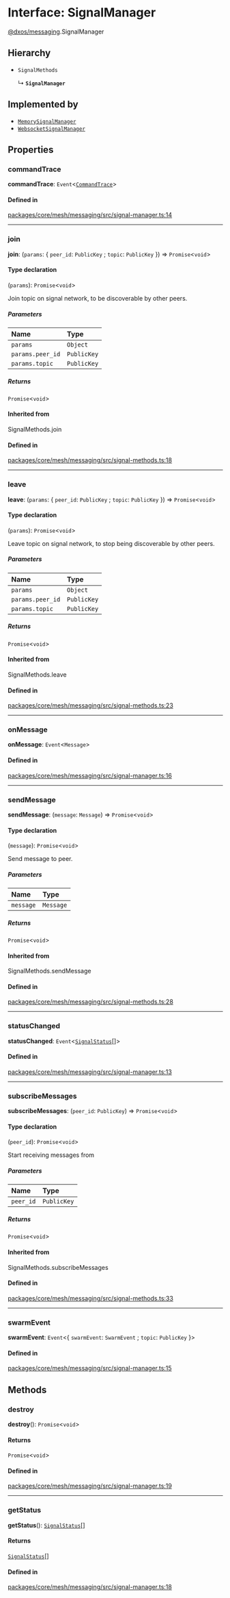 # Interface: SignalManager

[@dxos/messaging](../modules/dxos_messaging.md).SignalManager

## Hierarchy

- `SignalMethods`

  ↳ **`SignalManager`**

## Implemented by

- [`MemorySignalManager`](../classes/dxos_messaging.MemorySignalManager.md)
- [`WebsocketSignalManager`](../classes/dxos_messaging.WebsocketSignalManager.md)

## Properties

### commandTrace

 **commandTrace**: `Event`<[`CommandTrace`](../types/dxos_messaging.CommandTrace.md)\>

#### Defined in

[packages/core/mesh/messaging/src/signal-manager.ts:14](https://github.com/dxos/dxos/blob/main/packages/core/mesh/messaging/src/signal-manager.ts#L14)

___

### join

 **join**: (`params`: { `peer_id`: `PublicKey` ; `topic`: `PublicKey`  }) => `Promise`<`void`\>

#### Type declaration

(`params`): `Promise`<`void`\>

Join topic on signal network, to be discoverable by other peers.

##### Parameters

| Name | Type |
| :------ | :------ |
| `params` | `Object` |
| `params.peer_id` | `PublicKey` |
| `params.topic` | `PublicKey` |

##### Returns

`Promise`<`void`\>

#### Inherited from

SignalMethods.join

#### Defined in

[packages/core/mesh/messaging/src/signal-methods.ts:18](https://github.com/dxos/dxos/blob/main/packages/core/mesh/messaging/src/signal-methods.ts#L18)

___

### leave

 **leave**: (`params`: { `peer_id`: `PublicKey` ; `topic`: `PublicKey`  }) => `Promise`<`void`\>

#### Type declaration

(`params`): `Promise`<`void`\>

Leave topic on signal network, to stop being discoverable by other peers.

##### Parameters

| Name | Type |
| :------ | :------ |
| `params` | `Object` |
| `params.peer_id` | `PublicKey` |
| `params.topic` | `PublicKey` |

##### Returns

`Promise`<`void`\>

#### Inherited from

SignalMethods.leave

#### Defined in

[packages/core/mesh/messaging/src/signal-methods.ts:23](https://github.com/dxos/dxos/blob/main/packages/core/mesh/messaging/src/signal-methods.ts#L23)

___

### onMessage

 **onMessage**: `Event`<`Message`\>

#### Defined in

[packages/core/mesh/messaging/src/signal-manager.ts:16](https://github.com/dxos/dxos/blob/main/packages/core/mesh/messaging/src/signal-manager.ts#L16)

___

### sendMessage

 **sendMessage**: (`message`: `Message`) => `Promise`<`void`\>

#### Type declaration

(`message`): `Promise`<`void`\>

Send message to peer.

##### Parameters

| Name | Type |
| :------ | :------ |
| `message` | `Message` |

##### Returns

`Promise`<`void`\>

#### Inherited from

SignalMethods.sendMessage

#### Defined in

[packages/core/mesh/messaging/src/signal-methods.ts:28](https://github.com/dxos/dxos/blob/main/packages/core/mesh/messaging/src/signal-methods.ts#L28)

___

### statusChanged

 **statusChanged**: `Event`<[`SignalStatus`](../types/dxos_messaging.SignalStatus.md)[]\>

#### Defined in

[packages/core/mesh/messaging/src/signal-manager.ts:13](https://github.com/dxos/dxos/blob/main/packages/core/mesh/messaging/src/signal-manager.ts#L13)

___

### subscribeMessages

 **subscribeMessages**: (`peer_id`: `PublicKey`) => `Promise`<`void`\>

#### Type declaration

(`peer_id`): `Promise`<`void`\>

Start receiving messages from

##### Parameters

| Name | Type |
| :------ | :------ |
| `peer_id` | `PublicKey` |

##### Returns

`Promise`<`void`\>

#### Inherited from

SignalMethods.subscribeMessages

#### Defined in

[packages/core/mesh/messaging/src/signal-methods.ts:33](https://github.com/dxos/dxos/blob/main/packages/core/mesh/messaging/src/signal-methods.ts#L33)

___

### swarmEvent

 **swarmEvent**: `Event`<{ `swarmEvent`: `SwarmEvent` ; `topic`: `PublicKey`  }\>

#### Defined in

[packages/core/mesh/messaging/src/signal-manager.ts:15](https://github.com/dxos/dxos/blob/main/packages/core/mesh/messaging/src/signal-manager.ts#L15)

## Methods

### destroy

**destroy**(): `Promise`<`void`\>

#### Returns

`Promise`<`void`\>

#### Defined in

[packages/core/mesh/messaging/src/signal-manager.ts:19](https://github.com/dxos/dxos/blob/main/packages/core/mesh/messaging/src/signal-manager.ts#L19)

___

### getStatus

**getStatus**(): [`SignalStatus`](../types/dxos_messaging.SignalStatus.md)[]

#### Returns

[`SignalStatus`](../types/dxos_messaging.SignalStatus.md)[]

#### Defined in

[packages/core/mesh/messaging/src/signal-manager.ts:18](https://github.com/dxos/dxos/blob/main/packages/core/mesh/messaging/src/signal-manager.ts#L18)
